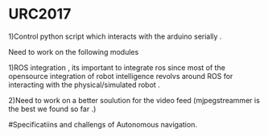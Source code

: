 # URC2017
1)Control python script which interacts with the arduino serially .

Need to work on the following modules

1)ROS integration , its important to integrate ros since most of the opensource integration of robot intelligence revolvs around ROS for interacting with the physical/simulated robot .

2)Need to work on a better soulution for the video feed (mjpegstreammer is the best we found so far .)

#Specificatiins and challengs of Autonomous navigation.
